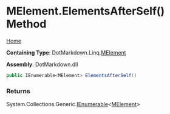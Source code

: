 # MElement\.ElementsAfterSelf\(\) Method

[Home](../../../../README.md)

**Containing Type**: DotMarkdown\.Linq\.[MElement](../README.md)

**Assembly**: DotMarkdown\.dll

```csharp
public IEnumerable<MElement> ElementsAfterSelf()
```

### Returns

System\.Collections\.Generic\.[IEnumerable](https://docs.microsoft.com/en-us/dotnet/api/system.collections.generic.ienumerable-1)\<[MElement](../README.md)>

